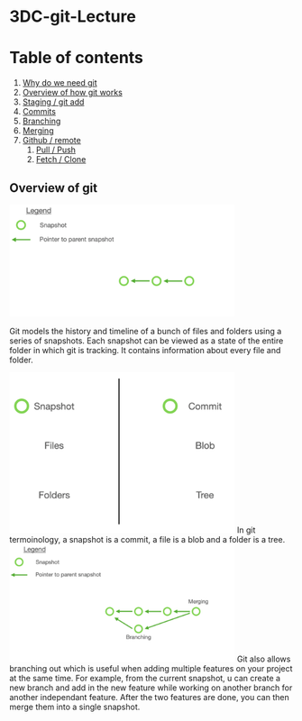 # 3DC-git-Lecture

# Table of contents
1. [Why do we need git](#purpose)
2. [Overview of how git works](#overview)
3. [Staging / git add](#staging)
4. [Commits](#commits)
5. [Branching](#branching)
6. [Merging](#merge)
7. [Github / remote](#github)
    1. [Pull / Push](#github/pull-push)
    2. [Fetch / Clone](#github/fetch-clone)

<a name="overview"></a>
## Overview of git

<img src="./assets/overview.png" width="400"/>

Git models the history and timeline of a bunch of files and folders using a series of snapshots. Each snapshot can be viewed as a state of the entire folder in which git is tracking. It contains information about every file and folder.

<img src="./assets/gitTerminology.png" width="400"/>
In git termoinology, a snapshot is a commit, a file is a blob and a folder is a tree.

<img src="./assets/branching.png" width="400"/>
Git also allows branching out which is useful when adding multiple features on your project at the same time. For example, from the current snapshot, u can create a new branch and add in the new feature while working on another branch for another independant feature. After the two features are done, you can then merge them into a single snapshot.